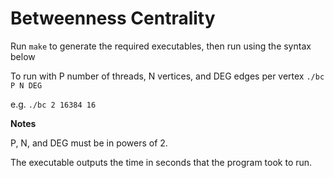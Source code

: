 Betweenness Centrality
======================

Run ```make``` to generate the required executables, then run using the syntax below
  
To run with P number of threads, N vertices, and DEG edges per vertex
    ```./bc P N DEG```

e.g.
    ```./bc 2 16384 16```

**Notes**

P, N, and DEG must be in powers of 2.

The executable outputs the time in seconds that the program took to run.
